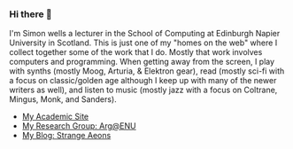 ### Hi there 👋

I'm Simon wells a lecturer in the School of Computing at Edinburgh Napier University in Scotland. This is just one of my "homes on the web" where I collect together some of the work that I do. Mostly that work involves computers and programming. When getting away from the screen, I play with synths (mostly Moog, Arturia, & Elektron gear), read (mostly sci-fi with a focus on classic/golden age although I keep up with many of the newer writers as well), and listen to music (mostly jazz with a focus on Coltrane, Mingus, Monk, and Sanders).

- [My Academic Site](http://www.simonwells.org)
- [My Research Group: Arg@ENU](http://arg.enu.ac.uk)
- [My Blog: Strange Aeons](http://www.strangeaeons.org)


<!--
**siwells/siwells** is a ✨ _special_ ✨ repository because its `README.md` (this file) appears on your GitHub profile.

Here are some ideas to get you started:

- 🔭 I’m currently working on ...
- 🌱 I’m currently learning ...
- 👯 I’m looking to collaborate on ...
- 🤔 I’m looking for help with ...
- 💬 Ask me about ...
- 📫 How to reach me: ...
- 😄 Pronouns: ...
- ⚡ Fun fact: ...
-->
